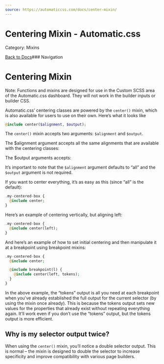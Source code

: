 ```yaml
---
source: https://automaticcss.com/docs/center-mixin/
---
```


# Centering Mixin - Automatic.css

Category: Mixins

[Back to Docs](https://automaticcss.com/docs)### Navigation

# Centering Mixin

Note: Functions and mixins are designed for use in the Custom SCSS area of the Automatic.css dashboard. They will not work in the builder inputs or builder CSS.

Automatic.css’ centering classes are powered by the `center()` mixin, which is also available for users to use on their own. Here’s what it looks like

```php
@include center($alignment, $output);
```

The `center()` mixin accepts two arguments: `$alignment` and `$output`.

The $alignment argument accepts all the same alignments that are available with the centering classes:

The $output arguments accepts:

It’s important to note that the `$alignment` argument defaults to “all” and the `$output` argument is  not required.

If you want to center everything, it’s as easy as this (since “all” is the default):

```php
.my-centered-box {
  @include center;
}
```

Here’s an example of centering vertically, but aligning left:

```php
.my-centered-box {
  @include center(left);
}
```

And here’s an example of how to set initial centering and then manipulate it at a breakpoint using breakpoint mixins:

```php
.my-centered-box {
  @include center;

  @include breakpoint(l) {
    @include center(left, tokens);
  }
}
```

In the above example, the “tokens” output is all you need at each breakpoint when you’ve already established the full output for the current selector (by using the mixin once already). This is because the tokens output sets new values for the properties that already exist without repeating everything again. It’ll work even if you don’t use the “tokens” output, but the tokens output is more efficient.

## Why is my selector output twice?

When using the `center()` mixin, you’ll notice a double selector output. This is normal – the mixin is designed to double the selector to increase specificity and improve compatibility with various page builders.


